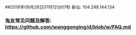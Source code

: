 ##2018年09月28日07时12分07秒 新址: 104.248.144.134
### 兔友常见问题及解答: https://github.com/wanggonging/d/blob/w/FAQ.md
